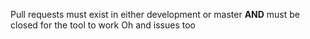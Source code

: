 Pull requests must exist in either development or master **AND** must be closed for the tool to work
Oh and issues too
